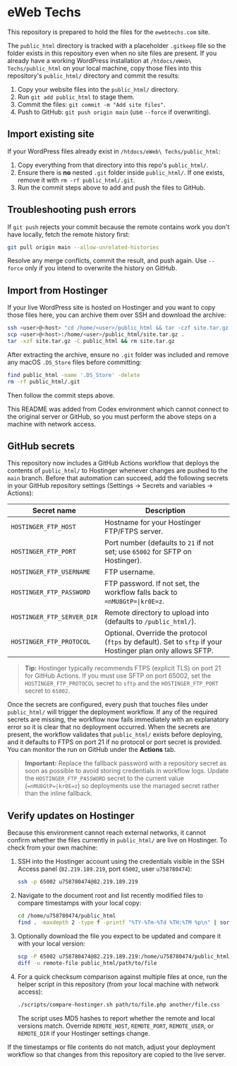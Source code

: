 # eWeb Techs

This repository is prepared to hold the files for the `ewebtechs.com` site.

The `public_html` directory is tracked with a placeholder `.gitkeep` file so the folder exists in this repository even when no site files are present. If you already have a working WordPress installation at `/htdocs/eWeb\ Techs/public_html` on your local machine, copy those files into this repository's `public_html/` directory and commit the results:


1. Copy your website files into the `public_html/` directory.
2. Run `git add public_html` to stage them.
3. Commit the files: `git commit -m "Add site files"`.
4. Push to GitHub: `git push origin main` (use `--force` if overwriting).

## Import existing site

If your WordPress files already exist in `/htdocs/eWeb\ Techs/public_html`:

1. Copy everything from that directory into this repo's `public_html/`.
2. Ensure there is **no** nested `.git` folder inside `public_html/`.
   If one exists, remove it with `rm -rf public_html/.git`.
3. Run the commit steps above to add and push the files to GitHub.

## Troubleshooting push errors

If `git push` rejects your commit because the remote contains work you
don't have locally, fetch the remote history first:

```bash
git pull origin main --allow-unrelated-histories
```

Resolve any merge conflicts, commit the result, and push again. Use
`--force` only if you intend to overwrite the history on GitHub.

## Import from Hostinger

If your live WordPress site is hosted on Hostinger and you want to copy those
files here, you can archive them over SSH and download the archive:

```bash
ssh <user>@<host> "cd /home/<user>/public_html && tar -czf site.tar.gz ."
scp <user>@<host>:/home/<user>/public_html/site.tar.gz .
tar -xzf site.tar.gz -C public_html && rm site.tar.gz
```

After extracting the archive, ensure no `.git` folder was included and remove
any macOS `.DS_Store` files before committing:

```bash
find public_html -name '.DS_Store' -delete
rm -rf public_html/.git
```

Then follow the commit steps above.


This README was added from Codex environment which cannot connect to the
original server or GitHub, so you must perform the above steps on a machine
with network access.

## GitHub secrets

This repository now includes a GitHub Actions workflow that deploys the
contents of `public_html/` to Hostinger whenever changes are pushed to the
`main` branch. Before that automation can succeed, add the following secrets in
your GitHub repository settings (Settings → Secrets and variables → Actions):

| Secret name | Description |
|-------------|-------------|
| `HOSTINGER_FTP_HOST` | Hostname for your Hostinger FTP/FTPS server. |
| `HOSTINGER_FTP_PORT` | Port number (defaults to `21` if not set; use `65002` for SFTP on Hostinger). |
| `HOSTINGER_FTP_USERNAME` | FTP username. |
| `HOSTINGER_FTP_PASSWORD` | FTP password. If not set, the workflow falls back to `=nMU8GtP=\|kr0E=z`. |
| `HOSTINGER_FTP_SERVER_DIR` | Remote directory to upload into (defaults to `/public_html/`). |
| `HOSTINGER_FTP_PROTOCOL` | Optional. Override the protocol (`ftps` by default). Set to `sftp` if your Hostinger plan only allows SFTP. |

> **Tip:** Hostinger typically recommends FTPS (explicit TLS) on port 21 for
> GitHub Actions. If you must use SFTP on port 65002, set the
> `HOSTINGER_FTP_PROTOCOL` secret to `sftp` and the `HOSTINGER_FTP_PORT`
> secret to `65002`.

Once the secrets are configured, every push that touches files under
`public_html/` will trigger the deployment workflow. If any of the required
secrets are missing, the workflow now fails immediately with an explanatory
error so it is clear that no deployment occurred. When the secrets are present,
the workflow validates that `public_html/` exists before deploying, and it
defaults to FTPS on port 21 if no protocol or port secret is provided. You can
monitor the run on GitHub under the **Actions** tab.

> **Important:** Replace the fallback password with a repository secret as soon
> as possible to avoid storing credentials in workflow logs. Update the
> `HOSTINGER_FTP_PASSWORD` secret to the current value (`=nMU8GtP=|kr0E=z`) so
> deployments use the managed secret rather than the inline fallback.

## Verify updates on Hostinger

Because this environment cannot reach external networks, it cannot confirm
whether the files currently in `public_html/` are live on Hostinger. To check
from your own machine:

1. SSH into the Hostinger account using the credentials visible in the SSH
   Access panel (`82.219.189.219`, port `65002`, user `u758780474`):
   ```bash
   ssh -p 65002 u758780474@82.219.189.219
   ```
2. Navigate to the document root and list recently modified files to compare
   timestamps with your local copy:
   ```bash
   cd /home/u758780474/public_html
   find . -maxdepth 2 -type f -printf "%TY-%Tm-%Td %TH:%TM %p\n" | sort
   ```
3. Optionally download the file you expect to be updated and compare it with
   your local version:
   ```bash
   scp -P 65002 u758780474@82.219.189.219:/home/u758780474/public_html/path/to/file ./remote-file
   diff -u remote-file public_html/path/to/file
   ```
4. For a quick checksum comparison against multiple files at once, run the
   helper script in this repository (from your local machine with network
   access):
   ```bash
   ./scripts/compare-hostinger.sh path/to/file.php another/file.css
   ```
   The script uses MD5 hashes to report whether the remote and local versions
   match. Override `REMOTE_HOST`, `REMOTE_PORT`, `REMOTE_USER`, or
   `REMOTE_DIR` if your Hostinger settings change.

If the timestamps or file contents do not match, adjust your deployment
workflow so that changes from this repository are copied to the live server.



